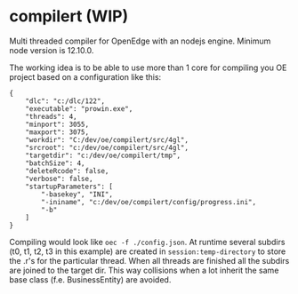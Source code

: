 # compilert (WIP)
Multi threaded compiler for OpenEdge with an nodejs engine. Minimum node version is 12.10.0.

The working idea is to be able to use more than 1 core for compiling you OE project based on a configuration like this:
```
{
    "dlc": "c:/dlc/122",
    "executable": "prowin.exe",
    "threads": 4,
    "minport": 3055,
    "maxport": 3075,
    "workdir": "C:/dev/oe/compilert/src/4gl",
    "srcroot": "c:/dev/oe/compilert/src/4gl",
    "targetdir": "c:/dev/oe/compilert/tmp",
    "batchSize": 4,
    "deleteRcode": false,
    "verbose": false,
    "startupParameters": [
        "-basekey", "INI",
        "-ininame", "c:/dev/oe/compilert/config/progress.ini",
        "-b"
    ]
}
```
Compiling would look like `oec -f ./config.json`. At runtime several subdirs (t0, t1, t2, t3 in this example) are created in `session:temp-directory` to store the .r's for the particular thread. When all threads are finished all the subdirs are joined to the target dir. This way collisions when a lot inherit the same base class (f.e. BusinessEntity) are avoided.    
